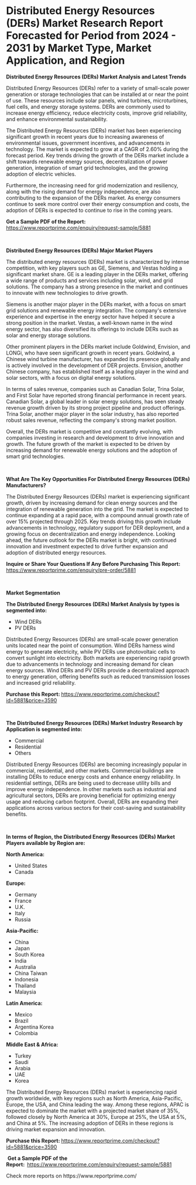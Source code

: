 <p><h1>Distributed Energy Resources (DERs) Market Research Report Forecasted for Period from 2024 -  2031 by Market Type, Market Application, and Region</h1></p><p><strong>Distributed Energy Resources (DERs) Market Analysis and Latest Trends</strong></p>
<p><p>Distributed Energy Resources (DERs) refer to a variety of small-scale power generation or storage technologies that can be installed at or near the point of use. These resources include solar panels, wind turbines, microturbines, fuel cells, and energy storage systems. DERs are commonly used to increase energy efficiency, reduce electricity costs, improve grid reliability, and enhance environmental sustainability.</p><p>The Distributed Energy Resources (DERs) market has been experiencing significant growth in recent years due to increasing awareness of environmental issues, government incentives, and advancements in technology. The market is expected to grow at a CAGR of 2.60% during the forecast period. Key trends driving the growth of the DERs market include a shift towards renewable energy sources, decentralization of power generation, integration of smart grid technologies, and the growing adoption of electric vehicles.</p><p>Furthermore, the increasing need for grid modernization and resiliency, along with the rising demand for energy independence, are also contributing to the expansion of the DERs market. As energy consumers continue to seek more control over their energy consumption and costs, the adoption of DERs is expected to continue to rise in the coming years.</p></p>
<p><strong>Get a Sample PDF of the Report:&nbsp;</strong> <a href="https://www.reportprime.com/enquiry/request-sample/5881">https://www.reportprime.com/enquiry/request-sample/5881</a></p>
<p>&nbsp;</p>
<p><strong>Distributed Energy Resources (DERs) Major Market Players</strong></p>
<p><p>The distributed energy resources (DERs) market is characterized by intense competition, with key players such as GE, Siemens, and Vestas holding a significant market share. GE is a leading player in the DERs market, offering a wide range of products and services including solar, wind, and grid solutions. The company has a strong presence in the market and continues to innovate with new technologies to drive growth.</p><p>Siemens is another major player in the DERs market, with a focus on smart grid solutions and renewable energy integration. The company's extensive experience and expertise in the energy sector have helped it secure a strong position in the market. Vestas, a well-known name in the wind energy sector, has also diversified its offerings to include DERs such as solar and energy storage solutions.</p><p>Other prominent players in the DERs market include Goldwind, Envision, and LONGi, who have seen significant growth in recent years. Goldwind, a Chinese wind turbine manufacturer, has expanded its presence globally and is actively involved in the development of DER projects. Envision, another Chinese company, has established itself as a leading player in the wind and solar sectors, with a focus on digital energy solutions.</p><p>In terms of sales revenue, companies such as Canadian Solar, Trina Solar, and First Solar have reported strong financial performance in recent years. Canadian Solar, a global leader in solar energy solutions, has seen steady revenue growth driven by its strong project pipeline and product offerings. Trina Solar, another major player in the solar industry, has also reported robust sales revenue, reflecting the company's strong market position.</p><p>Overall, the DERs market is competitive and constantly evolving, with companies investing in research and development to drive innovation and growth. The future growth of the market is expected to be driven by increasing demand for renewable energy solutions and the adoption of smart grid technologies.</p></p>
<p>&nbsp;</p>
<p><strong>What Are The Key Opportunities For Distributed Energy Resources (DERs) Manufacturers?</strong></p>
<p><p>The Distributed Energy Resources (DERs) market is experiencing significant growth, driven by increasing demand for clean energy sources and the integration of renewable generation into the grid. The market is expected to continue expanding at a rapid pace, with a compound annual growth rate of over 15% projected through 2025. Key trends driving this growth include advancements in technology, regulatory support for DER deployment, and a growing focus on decentralization and energy independence. Looking ahead, the future outlook for the DERs market is bright, with continued innovation and investment expected to drive further expansion and adoption of distributed energy resources.</p></p>
<p><strong>Inquire or Share Your Questions If Any Before Purchasing This Report:</strong> <a href="https://www.reportprime.com/enquiry/pre-order/5881">https://www.reportprime.com/enquiry/pre-order/5881</a></p>
<p>&nbsp;</p>
<p><strong>Market Segmentation</strong></p>
<p><strong>The Distributed Energy Resources (DERs) Market Analysis by types is segmented into:</strong></p>
<p><ul><li>Wind DERs</li><li>PV DERs</li></ul></p>
<p><p>Distributed Energy Resources (DERs) are small-scale power generation units located near the point of consumption. Wind DERs harness wind energy to generate electricity, while PV DERs use photovoltaic cells to convert sunlight into electricity. Both markets are experiencing rapid growth due to advancements in technology and increasing demand for clean energy sources. Wind DERs and PV DERs provide a decentralized approach to energy generation, offering benefits such as reduced transmission losses and increased grid reliability.</p></p>
<p><strong>Purchase this Report:&nbsp;</strong><a href="https://www.reportprime.com/checkout?id=5881&price=3590">https://www.reportprime.com/checkout?id=5881&price=3590</a></p>
<p>&nbsp;</p>
<p><strong>The Distributed Energy Resources (DERs) Market Industry Research by Application is segmented into:</strong></p>
<p><ul><li>Commercial</li><li>Residential</li><li>Others</li></ul></p>
<p><p>Distributed Energy Resources (DERs) are becoming increasingly popular in commercial, residential, and other markets. Commercial buildings are installing DERs to reduce energy costs and enhance energy reliability. In residential settings, DERs are being used to decrease utility bills and improve energy independence. In other markets such as industrial and agricultural sectors, DERs are proving beneficial for optimizing energy usage and reducing carbon footprint. Overall, DERs are expanding their applications across various sectors for their cost-saving and sustainability benefits.</p></p>
<p>&nbsp;</p>
<p><strong>In terms of Region, the Distributed Energy Resources (DERs) Market Players available by Region are:</strong></p>
<p>
    <p> <strong> North America: </strong>
        <ul>
            <li>United States</li>
            <li>Canada</li>
        </ul>
        </p> 
    <p> <strong> Europe: </strong>
        <ul>
            <li>Germany</li>
            <li>France</li>
            <li>U.K.</li>
            <li>Italy</li>
            <li>Russia</li>
        </ul>
        </p> 
    <p> <strong> Asia-Pacific: </strong>
        <ul>
            <li>China</li>
            <li>Japan</li>
            <li>South Korea</li>
            <li>India</li>
            <li>Australia</li>
            <li>China Taiwan</li>
            <li>Indonesia</li>
            <li>Thailand</li>
            <li>Malaysia</li>
        </ul>
        </p> 
    <p> <strong> Latin America: </strong>
        <ul>
            <li>Mexico</li>
            <li>Brazil</li>
            <li>Argentina Korea</li>
            <li>Colombia</li>
        </ul>
        </p> 
    <p> <strong> Middle East & Africa: </strong>
        <ul>
            <li>Turkey</li>
            <li>Saudi</li>
            <li>Arabia</li>
            <li>UAE</li>
            <li>Korea</li>
        </ul>
    </p>
    </p>
<p><p>The Distributed Energy Resources (DERs) market is experiencing rapid growth worldwide, with key regions such as North America, Asia-Pacific, Europe, the USA, and China leading the way. Among these regions, APAC is expected to dominate the market with a projected market share of 35%, followed closely by North America at 30%, Europe at 25%, the USA at 5%, and China at 5%. The increasing adoption of DERs in these regions is driving market expansion and innovation.</p></p>
<p><strong>Purchase this Report: </strong><a href="https://www.reportprime.com/checkout?id=5881&price=3590">https://www.reportprime.com/checkout?id=5881&price=3590</a></p>
<p>&nbsp;<strong>Get a Sample PDF of the Report:&nbsp;&nbsp;</strong><a href="https://www.reportprime.com/enquiry/request-sample/5881">https://www.reportprime.com/enquiry/request-sample/5881</a></p>
<p><strong></strong></p>
<p>Check more reports on https://www.reportprime.com/</p>